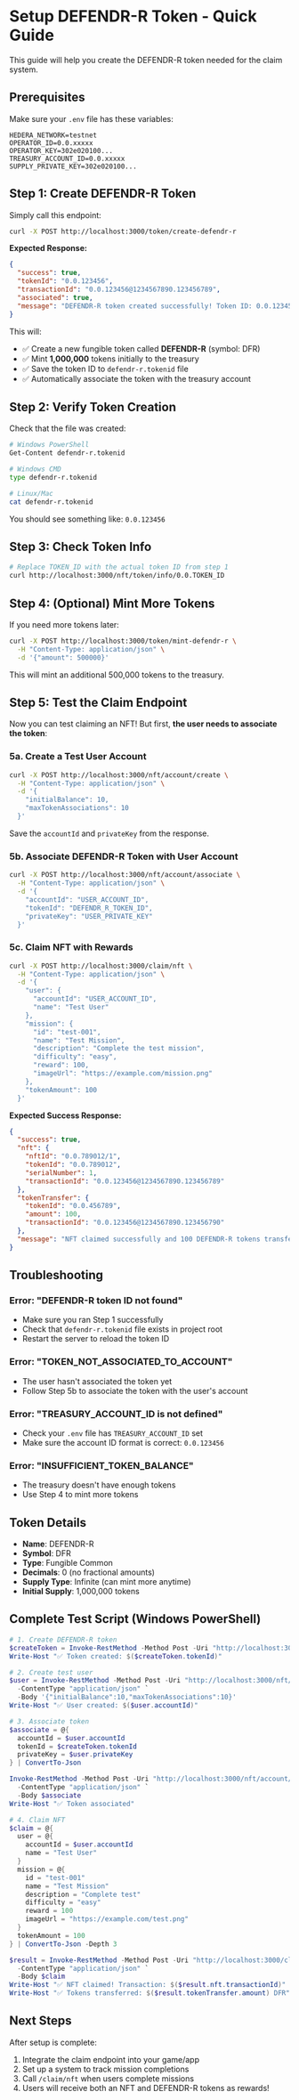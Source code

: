 # Setup DEFENDR-R Token - Quick Guide

This guide will help you create the DEFENDR-R token needed for the claim system.

## Prerequisites

Make sure your `.env` file has these variables:
```env
HEDERA_NETWORK=testnet
OPERATOR_ID=0.0.xxxxx
OPERATOR_KEY=302e020100...
TREASURY_ACCOUNT_ID=0.0.xxxxx
SUPPLY_PRIVATE_KEY=302e020100...
```

## Step 1: Create DEFENDR-R Token

Simply call this endpoint:

```bash
curl -X POST http://localhost:3000/token/create-defendr-r
```

**Expected Response:**
```json
{
  "success": true,
  "tokenId": "0.0.123456",
  "transactionId": "0.0.123456@1234567890.123456789",
  "associated": true,
  "message": "DEFENDR-R token created successfully! Token ID: 0.0.123456"
}
```

This will:
- ✅ Create a new fungible token called **DEFENDR-R** (symbol: DFR)
- ✅ Mint **1,000,000** tokens initially to the treasury
- ✅ Save the token ID to `defendr-r.tokenid` file
- ✅ Automatically associate the token with the treasury account

## Step 2: Verify Token Creation

Check that the file was created:

```bash
# Windows PowerShell
Get-Content defendr-r.tokenid

# Windows CMD
type defendr-r.tokenid

# Linux/Mac
cat defendr-r.tokenid
```

You should see something like: `0.0.123456`

## Step 3: Check Token Info

```bash
# Replace TOKEN_ID with the actual token ID from step 1
curl http://localhost:3000/nft/token/info/0.0.TOKEN_ID
```

## Step 4: (Optional) Mint More Tokens

If you need more tokens later:

```bash
curl -X POST http://localhost:3000/token/mint-defendr-r \
  -H "Content-Type: application/json" \
  -d '{"amount": 500000}'
```

This will mint an additional 500,000 tokens to the treasury.

## Step 5: Test the Claim Endpoint

Now you can test claiming an NFT! But first, **the user needs to associate the token**:

### 5a. Create a Test User Account

```bash
curl -X POST http://localhost:3000/nft/account/create \
  -H "Content-Type: application/json" \
  -d '{
    "initialBalance": 10,
    "maxTokenAssociations": 10
  }'
```

Save the `accountId` and `privateKey` from the response.

### 5b. Associate DEFENDR-R Token with User Account

```bash
curl -X POST http://localhost:3000/nft/account/associate \
  -H "Content-Type: application/json" \
  -d '{
    "accountId": "USER_ACCOUNT_ID",
    "tokenId": "DEFENDR_R_TOKEN_ID",
    "privateKey": "USER_PRIVATE_KEY"
  }'
```

### 5c. Claim NFT with Rewards

```bash
curl -X POST http://localhost:3000/claim/nft \
  -H "Content-Type: application/json" \
  -d '{
    "user": {
      "accountId": "USER_ACCOUNT_ID",
      "name": "Test User"
    },
    "mission": {
      "id": "test-001",
      "name": "Test Mission",
      "description": "Complete the test mission",
      "difficulty": "easy",
      "reward": 100,
      "imageUrl": "https://example.com/mission.png"
    },
    "tokenAmount": 100
  }'
```

**Expected Success Response:**
```json
{
  "success": true,
  "nft": {
    "nftId": "0.0.789012/1",
    "tokenId": "0.0.789012",
    "serialNumber": 1,
    "transactionId": "0.0.123456@1234567890.123456789"
  },
  "tokenTransfer": {
    "tokenId": "0.0.456789",
    "amount": 100,
    "transactionId": "0.0.123456@1234567890.123456790"
  },
  "message": "NFT claimed successfully and 100 DEFENDR-R tokens transferred"
}
```

## Troubleshooting

### Error: "DEFENDR-R token ID not found"
- Make sure you ran Step 1 successfully
- Check that `defendr-r.tokenid` file exists in project root
- Restart the server to reload the token ID

### Error: "TOKEN_NOT_ASSOCIATED_TO_ACCOUNT"
- The user hasn't associated the token yet
- Follow Step 5b to associate the token with the user's account

### Error: "TREASURY_ACCOUNT_ID is not defined"
- Check your `.env` file has `TREASURY_ACCOUNT_ID` set
- Make sure the account ID format is correct: `0.0.123456`

### Error: "INSUFFICIENT_TOKEN_BALANCE"
- The treasury doesn't have enough tokens
- Use Step 4 to mint more tokens

## Token Details

- **Name**: DEFENDR-R
- **Symbol**: DFR
- **Type**: Fungible Common
- **Decimals**: 0 (no fractional amounts)
- **Supply Type**: Infinite (can mint more anytime)
- **Initial Supply**: 1,000,000 tokens

## Complete Test Script (Windows PowerShell)

```powershell
# 1. Create DEFENDR-R token
$createToken = Invoke-RestMethod -Method Post -Uri "http://localhost:3000/token/create-defendr-r"
Write-Host "✅ Token created: $($createToken.tokenId)"

# 2. Create test user
$user = Invoke-RestMethod -Method Post -Uri "http://localhost:3000/nft/account/create" `
  -ContentType "application/json" `
  -Body '{"initialBalance":10,"maxTokenAssociations":10}'
Write-Host "✅ User created: $($user.accountId)"

# 3. Associate token
$associate = @{
  accountId = $user.accountId
  tokenId = $createToken.tokenId
  privateKey = $user.privateKey
} | ConvertTo-Json

Invoke-RestMethod -Method Post -Uri "http://localhost:3000/nft/account/associate" `
  -ContentType "application/json" `
  -Body $associate
Write-Host "✅ Token associated"

# 4. Claim NFT
$claim = @{
  user = @{
    accountId = $user.accountId
    name = "Test User"
  }
  mission = @{
    id = "test-001"
    name = "Test Mission"
    description = "Complete test"
    difficulty = "easy"
    reward = 100
    imageUrl = "https://example.com/test.png"
  }
  tokenAmount = 100
} | ConvertTo-Json -Depth 3

$result = Invoke-RestMethod -Method Post -Uri "http://localhost:3000/claim/nft" `
  -ContentType "application/json" `
  -Body $claim
Write-Host "✅ NFT claimed! Transaction: $($result.nft.transactionId)"
Write-Host "✅ Tokens transferred: $($result.tokenTransfer.amount) DFR"
```

## Next Steps

After setup is complete:
1. Integrate the claim endpoint into your game/app
2. Set up a system to track mission completions
3. Call `/claim/nft` when users complete missions
4. Users will receive both an NFT and DEFENDR-R tokens as rewards!

